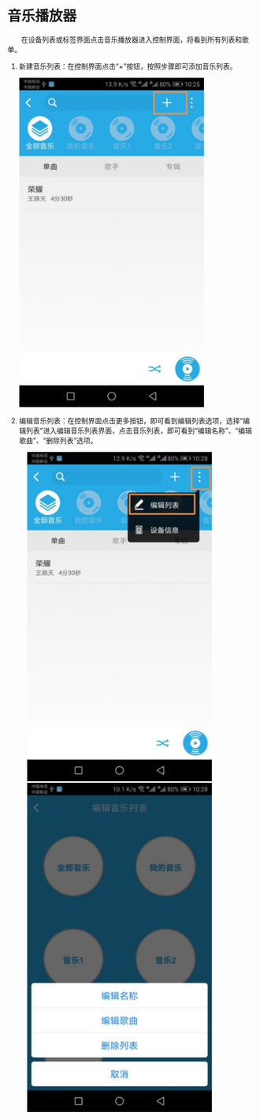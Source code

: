 # 音乐播放器

&emsp;&emsp;在设备列表或标签界面点击音乐播放器进入控制界面，将看到所有列表和歌单。

1. 新建音乐列表：在控制界面点击“+”按钮，按照步骤即可添加音乐列表。

	<img src="../images/WiFi/音乐播放器/新建播单.png" width = "375" height = "667">
	
2. 编辑音乐列表：在控制界面点击更多按钮，即可看到编辑列表选项，选择“编辑列表”进入编辑音乐列表界面，点击音乐列表，即可看到“编辑名称”、“编辑歌曲”、“删除列表”选项。

<figure class="half">
<img src="../images/WiFi/音乐播放器/编辑列表.png" width = "375" height = "667">
<img src="../images/WiFi/音乐播放器/编辑播单.png" width = "375" height = "667">
</figure>


